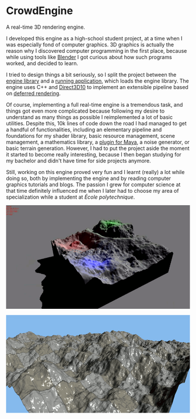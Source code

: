 # CrowdEngine
A real-time 3D rendering engine.

I developed this engine as a high-school student project, at a
time when I was especially fond of computer graphics. 3D graphics is actually
the reason why I discovered computer programming in the first place, because
while using tools like [Blender](https://www.blender.org/) I got
curious about how such programs worked, and decided to learn.

I tried to design things a bit seriously, so I split the project between the
[engine library](CrowdEngine) and a [running application](RunApp), which loads
the engine library. The engine uses C++ and
[Direct3D10](https://en.wikipedia.org/wiki/Direct3D#Direct3D_10) to implement
an extensible pipeline based on [deferred rendering](https://en.wikipedia.org/wiki/Deferred_shading).

Of course, implementing a full real-time engine is a tremendous
task, and things got even more complicated because following my desire to
understand as many things as possible I reimplemented a lot of
basic utilities.
Despite this, 10k lines of code down the road I had managed to get a
handful of functionalities, including an elementary pipeline and foundations for
my shader library, basic resource management, scene management,
a mathematics library, a [plugin for
Maya](https://github.com/Kachoc/MayaExporter),
a noise generator, or basic terrain generation.
However, I had to put the
project aside the moment it started to become really interesting, because I then
began studying for my bachelor and didn't have time for side projects anymore.

Still, working on this engine proved very fun and I learnt (really) a lot while
doing so, both by implementing the engine and by reading computer graphics
tutorials and blogs. The passion I grew for computer science at that time
definitely influenced me when I later had to choose my area of specialization while a
student at *École polytechnique*.

![Mountain](Visuels/mountain_anim_small.gif)

![Terrain](Visuels/terrain1.gif)
